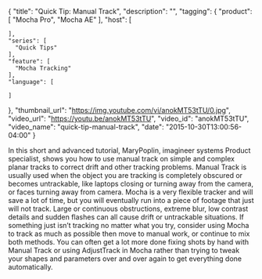 {
  "title": "Quick Tip: Manual Track",
  "description": "",
  "tagging": {
    "product": [
      "Mocha Pro",
      "Mocha AE"
    ],
    "host": [

    ],
    "series": [
      "Quick Tips"
    ],
    "feature": [
      "Mocha Tracking"
    ],
    "language": [

    ]
  },
  "thumbnail_url": "https://img.youtube.com/vi/anokMT53tTU/0.jpg",
  "video_url": "https://youtu.be/anokMT53tTU",
  "video_id": "anokMT53tTU",
  "video_name": "quick-tip-manual-track",
  "date": "2015-10-30T13:00:56-04:00"
}

In this short and advanced tutorial, MaryPoplin, imagineer systems Product
specialist, shows you how to use manual track on simple and complex planar
tracks to correct drift and other tracking problems. Manual Track is usually
used when the object you are tracking is completely obscured or becomes
untrackable, like laptops closing or turning away from the camera, or faces
turning away from camera. Mocha is a very flexible tracker and will save a lot
of time, but you will eventually run into a piece of footage that just will
not track. Large or continuous obstructions, extreme blur, low contrast
details and sudden flashes can all cause drift or untrackable situations. If
something just isn’t tracking no matter what you try, consider using Mocha to
track as much as possible then move to manual work, or continue to mix both
methods. You can often get a lot more done fixing shots by hand with Manual
Track or using AdjustTrack in Mocha rather than trying to tweak your shapes
and parameters over and over again to get everything done automatically.
